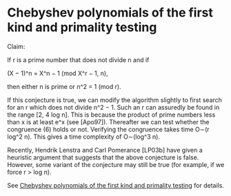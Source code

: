 # Chebyshev polynomials of the first kind and primality testing

Claim:

If r is a prime number that does not divide n and if

(X − 1)^n = X^n − 1 (mod X^r − 1, n),

then either n is prime or n^2 = 1 (mod r).

If this conjecture is true, we can modify the algorithm slightly to first search for an r which does
not divide n^2 − 1. Such an r can assuredly be found in the range [2, 4 log n]. This is because the
product of prime numbers less than x is at least e^x (see [Apo97]). Thereafter we can test whether
the congruence (6) holds or not. Verifying the congruence takes time O∼(r log^2 n). This gives a time
complexity of O∼(log^3 n).

Recently, Hendrik Lenstra and Carl Pomerance [LP03b] have given a heuristic argument that suggests
that the above conjecture is false. However, some variant of the conjecture may still be true (for example,
if we force r > log n).

See [Chebyshev polynomials of the first kind and primality testing](https://mathoverflow.net/questions/286304/chebyshev-polynomials-of-the-first-kind-and-primality-testing) for details.
